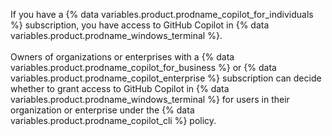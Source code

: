 If you have a {% data variables.product.prodname_copilot_for_individuals %} subscription, you have access to GitHub Copilot in {% data variables.product.prodname_windows_terminal %}.
<br><br>
Owners of organizations or enterprises with a {% data variables.product.prodname_copilot_for_business %} or {% data variables.product.prodname_copilot_enterprise %} subscription can decide whether to grant access to GitHub Copilot in {% data variables.product.prodname_windows_terminal %} for users in their organization or enterprise under the {% data variables.product.prodname_copilot_cli %} policy.
